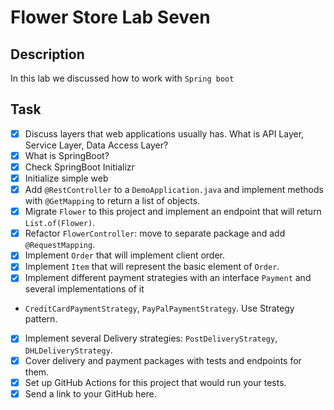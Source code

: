 
# Flower Store Lab Seven

## Description

In this lab we discussed how to work with `Spring boot`

## Task

- [x] Discuss layers that web applications usually has. What is API Layer, Service Layer, Data Access Layer?
- [x] What is SpringBoot?
- [x] Check <a src="https://start.spring.io/">SpringBoot Initializr</a>
- [x] Initialize simple web
- [x] Add `@RestController` to a `DemoApplication.java` and implement methods with `@GetMapping` to return a list of objects.
- [x] Migrate `Flower` to this project and implement an endpoint that will return `List.of(Flower)`.
- [x] Refactor `FlowerController`: move to separate package and add `@RequestMapping`.
- [x] Implement `Order` that will implement client order.
- [x] Implement `Item` that will represent the basic element of `Order`.
- [x] Implement different payment strategies with an interface `Payment` and several implementations of it 
- `CreditCardPaymentStrategy`, `PayPalPaymentStrategy`. Use Strategy pattern.
- [x] Implement several Delivery strategies: `PostDeliveryStrategy`, `DHLDeliveryStrategy`.
- [x] Cover delivery and payment packages with tests and endpoints for them.
- [x] Set up GitHub Actions for this project that would run your tests.
- [x] Send a link to your GitHub here.